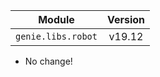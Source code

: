 | Module                  | Version       |
| ------------------------|:-------------:|
| ``genie.libs.robot``    |     v19.12    |

* No change!